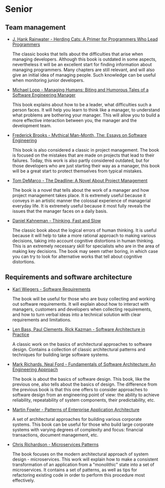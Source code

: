 # Senior

## Team management

- [J. Hank Rainwater - Herding Cats: A Primer for Programmers Who Lead Programmers ](https://www.amazon.com/Herding-Cats-Primer-Programmers-Lead/dp/1590590171)

    The classic books that tells about the difficulties that arise when managing developers. Although this book is outdated in some aspects, nevertheless it will be an excellent start for finding information about managing programmers. Many chapters are still relevant, and will also give an initial idea of managing people. Such knowledge can be useful when monitoring junior developers.

- [Michael Lopp - Managing Humans: Biting and Humorous Tales of a Software Engineering Manager](https://www.amazon.com/Managing-Humans-Humorous-Software-Engineering/dp/1484221575)

    This book explains about how to be a leader, what difficulties such a person faces. It will help you learn to think like a manager, to understand what problems are bothering your manager. This will allow you to build a more effective interaction between you, the manager and the development team.

- [Frederick Brooks - Mythical Man-Month, The: Essays on Software Engineering](https://www.amazon.com/Mythical-Man-Month-Software-Engineering-Anniversary/dp/0201835959)

    This book is also considered a classic in project management. The book is focused on the mistakes that are made on projects that lead to their failures. Today, this work is also partly considered outdated, but for those developers who are just starting their way as a manager, this book will be a great start to protect themselves from typical mistakes.

- [Tom DeMarco - The Deadline: A Novel About Project Management](https://www.amazon.com/Deadline-Novel-About-Project-Management-ebook/dp/B006MN4RAS)

    The book is a novel that tells about the work of a manager and how project management takes place. It is extremely useful because it conveys in an artistic manner the colossal experience of managerial everyday life. It is extremely useful because it most fully reveals the issues that the manager faces on a daily basis.

- [Daniel Kahneman - Thinking, Fast and Slow](https://www.amazon.com/Thinking-Fast-Slow-Daniel-Kahneman/dp/0374533555)

    The classic book about the logical errors of human thinking. It is useful because it will help to take a more rational approach to making various decisions, taking into account cognitive distortions in human thinking. This is an extremely necessary skill for specialists who are in the area of making key decisions. The book may seem rather boring, in which case you can try to look for alternative works that tell about cognitive distortions.


## Requirements and software architecture

- [Karl Wiegers - Software Requirements](https://www.amazon.com/Software-Requirements-Developer-Best-Practices/dp/0735679665)

    The book will be useful for those who are busy collecting and working out software requirements. It will explain about how to interact with managers, customers and developers when collecting requirements, and how to turn verbal ideas into a technical solution with clear requirements and limitations.

- [Len Bass, Paul Clements, Rick Kazman - Software Architecture in Practice](https://www.amazon.com/Software-Architecture-Practice-SEI-Engineering/dp/0136886094)

    A classic work on the basics of architectural approaches to software design. Contains a collection of classic architectural patterns and techniques for building large software systems.

- [Mark Richards, Neal Ford - Fundamentals of Software Architecture: An Engineering Approach](https://www.amazon.com/Fundamentals-Software-Architecture-Comprehensive-Characteristics/dp/1492043451)

    The book is about the basics of software design. This book, like the previous one, also tells about the basics of design. The difference from the previous book is that this one offers to consider approaches to software design from an engineering point of view: the ability to achieve reliability, repeatability of system components, their predictability, etc.

- [Martin Fowler - Patterns of Enterprise Application Architecture](https://www.amazon.com/Patterns-Enterprise-Application-Architecture-Martin/dp/0321127420)

    A set of architectural approaches for building various corporate systems. This book can be useful for those who build large corporate systems with varying degrees of complexity and focus: financial transactions, document management, etc.

- [Chris Richardson - Microservices Patterns](https://www.amazon.com/Microservices-Patterns-examples-Chris-Richardson/dp/1617294543)

    The book focuses on the modern architectural approach of system design - microservices. This work will explain how to make a consistent transformation of an application from a "monolithic" state into a set of microservices. It contains a set of patterns, as well as tips for refactoring existing code in order to perform this procedure most effectively.